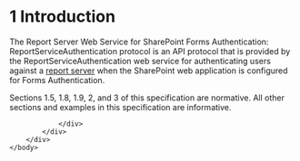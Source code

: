 <html dir="LTR" xmlns:mshelp="http://msdn.microsoft.com/mshelp" xmlns:ddue="http://ddue.schemas.microsoft.com/authoring/2003/5" xmlns:xlink="http://www.w3.org/1999/xlink" xmlns:tool="http://www.microsoft.com/tooltip">
    <head>
        <meta http-equiv="Content-Type" content="text/html; CHARSET=utf-8"></meta>
        <meta name="save" content="history"></meta>
        <title>1 Introduction</title>
        <xml>
            <mshelp:toctitle title="1 Introduction"></mshelp:toctitle>
            <mshelp:rltitle title="[MS-RSWSSFA]: Introduction"></mshelp:rltitle>
            <mshelp:keyword index="A" term="9e18e037-5972-4b0a-994c-aaa856b1ebdf"></mshelp:keyword>
            <mshelp:attr name="DCSext.ContentType" value="open specification"></mshelp:attr>
            <mshelp:attr name="AssetID" value="9e18e037-5972-4b0a-994c-aaa856b1ebdf"></mshelp:attr>
            <mshelp:attr name="TopicType" value="kbRef"></mshelp:attr>
            <mshelp:attr name="DCSext.Title" value="[MS-RSWSSFA]: Introduction" />
        </xml>
    </head>
    <body>
        <div id="header">
            <h1 class="heading">1 Introduction</h1>
        </div>
        <div id="mainSection">
            <div id="mainBody">
                <div id="allHistory" class="saveHistory"></div>
                <div id="sectionSection0" class="section" name="collapseableSection">
                    

<p>The Report Server Web Service for SharePoint Forms
Authentication: ReportServiceAuthentication protocol is an API protocol that is
provided by the ReportServiceAuthentication web service for authenticating
users against a <a href="74870060-537e-429d-95e1-0b0783092fb6.html#gt_cbdd3a12-e9ec-43e2-ac97-9c47f171f96a">report
server</a> when the SharePoint web application is configured for Forms
Authentication.</p>

<p>Sections 1.5, 1.8, 1.9, 2, and 3 of this specification are
normative. All other sections and examples in this specification are informative.</p>


                </div>
            </div>
        </div>
    </body>
</html>